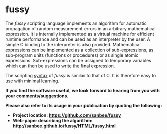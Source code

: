 # fussy
The _fussy_ scripting language implements an algorithm for automatic propagation of random measurement errors in an arbitrary mathematical expression. It is internally implemented as a virtual machine for efficient runtime performance and can be used as an interpreter by the user. A simple C binding to the interpreter is also provided. Mathematical expressions can be implemented as a collection of sub-expressions, as sub-program units (functions or procedures) or as single atomic expressions.  Sub-expressions can be assigned to temporary variables which can then be used to write the final expression.

The scripting [syntax](https://github.com/sanbee/fussy/blob/wiki/FussySyntax.md#syntax-for-the-fussy-scripting-language) of _fussy_ is similar to that of C. It is therefore easy to use with minimal learning.

**If you find the software useful, we look forward to hearing from you with your comments/suggestions.**

**Please also refer to its usage in your publication by quoting the following:**

  * **Project location: https://github.com/sanbee/fussy**
  * **Web-paper describing the algorithm: http://sanbee.github.io/fussy/HTML/fussy.html**
